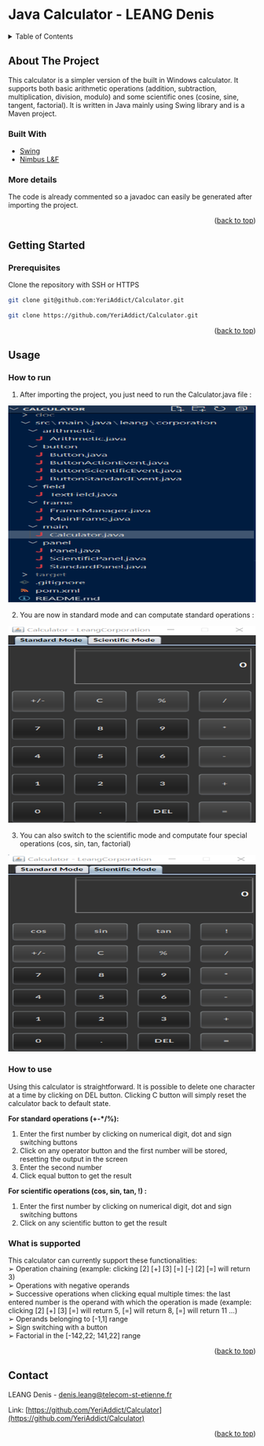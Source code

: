 # Java Calculator - LEANG Denis

<!-- TABLE OF CONTENTS -->
<details>
  <summary>Table of Contents</summary>
  <ol>
    <li>
      <a href="#about-the-project">About The Project</a>
      <ul>
        <li><a href="#built-with">Built With</a></li>
        <li><a href="#more-details">More details</a></li>
      </ul>
    </li>
    <li>
      <a href="#getting-started">Getting Started</a>
      <ul>
        <li><a href="#prerequisites">Prerequisites</a></li>
      </ul>
    </li>
    <li><a href="#usage">Usage</a>
      <ul>
        <li><a href="#how-to-run">How to run</a></li>
        <li><a href="#how-to-use">How to use</a></li>
        <li><a href="#what-is-supported">What is supported</a></li>
      </ul>
    </li>
    <li><a href="#contact">Contact</a></li>
  </ol>
</details>

<!-- ABOUT THE PROJECT -->
## About The Project

This calculator is a simpler version of the built in Windows calculator. It supports both basic arithmetic operations (addition, subtraction, multiplication, division, modulo) and some scientific ones (cosine, sine, tangent, factorial). It is written in Java mainly using Swing library and is a Maven project.

### Built With

* [Swing](https://docs.oracle.com/javase/7/docs/api/javax/swing/package-summary.html)
* [Nimbus L&F](https://docs.oracle.com/javase/tutorial/uiswing/lookandfeel/nimbus.html)

### More details

The code is already commented so a javadoc can easily be generated after importing the project.

<p align="right">(<a href="#top">back to top</a>)</p>

<!-- GETTING STARTED -->
## Getting Started

### Prerequisites

Clone the repository with SSH or HTTPS
   ```sh
   git clone git@github.com:YeriAddict/Calculator.git
   ```
   ```sh
   git clone https://github.com/YeriAddict/Calculator.git
   ```
<p align="right">(<a href="#top">back to top</a>)</p>

<!-- USAGE EXAMPLES -->
## Usage

### How to run

1. After importing the project, you just need to run the Calculator.java file  :

<img src="images/starter.png" alt="Logo" width="900" height="400">

2. You are now in standard mode and can computate standard operations :

<img src="images/standard.png" alt="Logo" width="900" height="400">

3. You can also switch to the scientific mode and computate four special operations (cos, sin, tan, factorial)

<img src="images/scientific.png" alt="Logo" width="900" height="400">

### How to use

Using this calculator is straightforward. It is possible to delete one character at a time by clicking on DEL button. Clicking C button will simply reset the calculator back to default state.

**For standard operations (+-*/%):**
1. Enter the first number by clicking on numerical digit, dot and sign switching buttons
2. Click on any operator button and the first number will be stored, resetting the output in the screen
3. Enter the second number
4. Click equal button to get the result

**For scientific operations (cos, sin, tan, !) :**
1. Enter the first number by clicking on numerical digit, dot and sign switching buttons
2. Click on any scientific button to get the result

### What is supported 

This calculator can currently support these functionalities:  
➢ Operation chaining (example: clicking [2] [+] [3] [=] [-] [2] [=] will return 3)  
➢ Operations with negative operands  
➢ Successive operations when clicking equal multiple times: the last entered number is the operand with which the operation is made (example: clicking [2] [+] [3] [=] will return 5, [=] will return 8, [=] will return 11 …)  
➢ Operands belonging to [-1,1] range  
➢ Sign switching with a button  
➢ Factorial in the [-142,22; 141,22] range  

<p align="right">(<a href="#top">back to top</a>)</p>

<!-- CONTACT -->
## Contact

LEANG Denis - denis.leang@telecom-st-etienne.fr 

Link: [https://github.com/YeriAddict/Calculator](https://github.com/YeriAddict/Calculator)

<p align="right">(<a href="#top">back to top</a>)</p>
